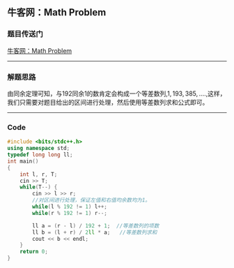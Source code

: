 ## 牛客网：Math Problem

### 题目传送门

[牛客网：Math Problem](<https://ac.nowcoder.com/acm/contest/893/C>)

***

### 解题思路

由同余定理可知，与192同余1的数肯定会构成一个等差数列,${1, 193, 385,....}$,这样，我们只需要对题目给出的区间进行处理，然后使用等差数列求和公式即可。

***

### Code

```cpp
#include <bits/stdc++.h>
using namespace std;
typedef long long ll;
int main()
{
    int l, r, T;
    cin >> T;
    while(T--) {
        cin >> l >> r;
        //对区间进行处理，保证左值和右值均余数均为1。
        while(l % 192 != 1) l++;
        while(r % 192 != 1) r--;

        ll a = (r - l) / 192 + 1;  //等差数列的项数
        ll b = (l + r) / 2ll * a;   //等差数列求和
        cout << b << endl; 
    }
    return 0;
}

```

